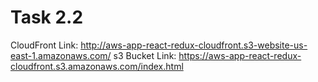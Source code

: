 # Task 2.2
CloudFront Link: http://aws-app-react-redux-cloudfront.s3-website-us-east-1.amazonaws.com/
s3 Bucket Link: https://aws-app-react-redux-cloudfront.s3.amazonaws.com/index.html
